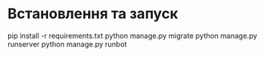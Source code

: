 <h1>Встановлення та запуск</h1>
pip install -r requirements.txt
python manage.py migrate
python manage.py runserver
python manage.py runbot

